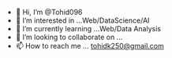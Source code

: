 - 👋 Hi, I’m @Tohid096
- 👀 I’m interested in ...Web/DataScience/AI
- 🌱 I’m currently learning ...Web/Data Analysis 
- 💞️ I’m looking to collaborate on ...
- 📫 How to reach me ... tohidk250@gmail.com

<!---
Tohid096/Tohid096 is a ✨ special ✨ repository because its `README.md` (this file) appears on your GitHub profile.
You can click the Preview link to take a look at your changes.
--->
